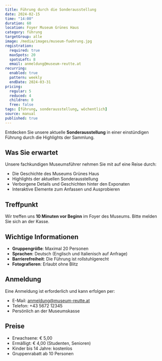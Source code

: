 ```yaml
---
title: Führung durch die Sonderausstellung
date: 2024-02-15
time: "14:00"
duration: 60
location: Foyer Museum Grünes Haus
category: führung
targetGroup: alle
image: /media/images/museum-fuehrung.jpg
registration:
  required: true
  maxSpots: 20
  spotsLeft: 8
  email: anmeldung@museum-reutte.at
recurring:
  enabled: true
  pattern: weekly
  endDate: 2024-03-31
pricing:
  regular: 5
  reduced: 4
  children: 0
  free: false
tags: [führung, sonderausstellung, wöchentlich]
source: manual
published: true
---
```


Entdecken Sie unsere aktuelle **Sonderausstellung** in einer einstündigen Führung durch die Highlights der Sammlung.

## Was Sie erwartet

Unsere fachkundigen Museumsführer nehmen Sie mit auf eine Reise durch:

- Die Geschichte des Museums Grünes Haus
- Highlights der aktuellen Sonderausstellung
- Verborgene Details und Geschichten hinter den Exponaten
- Interaktive Elemente zum Anfassen und Ausprobieren

## Treffpunkt

Wir treffen uns **10 Minuten vor Beginn** im Foyer des Museums. Bitte melden Sie sich an der Kasse.

## Wichtige Informationen

- **Gruppengröße**: Maximal 20 Personen
- **Sprachen**: Deutsch (Englisch und Italienisch auf Anfrage)
- **Barrierefreiheit**: Die Führung ist rollstuhlgerecht
- **Fotografieren**: Erlaubt ohne Blitz

## Anmeldung

Eine Anmeldung ist erforderlich und kann erfolgen per:
- E-Mail: anmeldung@museum-reutte.at
- Telefon: +43 5672 12345
- Persönlich an der Museumskasse

## Preise

- Erwachsene: € 5,00
- Ermäßigt: € 4,00 (Studenten, Senioren)
- Kinder bis 14 Jahre: kostenlos
- Gruppenrabatt ab 10 Personen